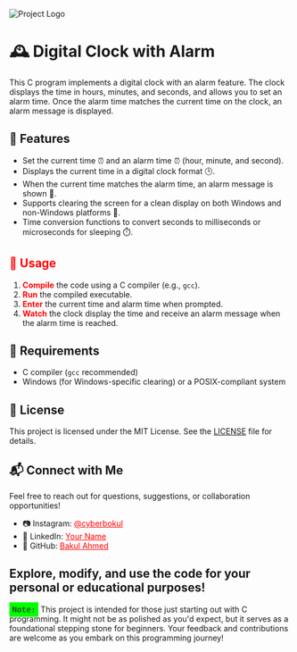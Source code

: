 ![Project Logo](https://u-static.fotor.com/images/text-to-image/result/PRO-4e1a1136c0c44469aa0473040b7128c1.jpg)


# 🕰️ Digital Clock with Alarm

This C program implements a digital clock with an alarm feature. The clock displays the time in hours, minutes, and seconds, and allows you to set an alarm time. Once the alarm time matches the current time on the clock, an alarm message is displayed.

## 🌟 Features

- Set the current time ⏰ and an alarm time ⏰ (hour, minute, and second).
- Displays the current time in a digital clock format 🕒.
- When the current time matches the alarm time, an alarm message is shown 🔔.
- Supports clearing the screen for a clean display on both Windows and non-Windows platforms 🧹.
- Time conversion functions to convert seconds to milliseconds or microseconds for sleeping ⏱️.

## <span style="color:red">🚀 Usage</span>

1. <span style="color:red"><b>Compile</b></span> the code using a C compiler (e.g., <code>gcc</code>).
2. <span style="color:red"><b>Run</b></span> the compiled executable.
3. <span style="color:red"><b>Enter</b></span> the current time and alarm time when prompted.
4. <span style="color:red"><b>Watch</b></span> the clock display the time and receive an alarm message when the alarm time is reached.

## 📜 Requirements

- C compiler (<code>gcc</code> recommended)
- Windows (for Windows-specific clearing) or a POSIX-compliant system

## 📝 License

This project is licensed under the MIT License. See the <a href="LICENSE">LICENSE</a> file for details.

## 📬 Connect with Me

Feel free to reach out for questions, suggestions, or collaboration opportunities!

- 📷 Instagram: <a href="https://instagram.com/cyberbokul" style="color:red">@cyberbokul</a>
- 💼 LinkedIn: <a href="https://www.linkedin.com/in/yourname/" style="color:red">Your Name</a>
- 📁 GitHub: <a href="https://github.com/bakul3014" style="color:red">Bakul Ahmed</a>

Explore, modify, and use the code for your personal or educational purposes!
---
<kbd style="background-color: #00FF00; padding: 5px;">Note:</kbd> This project is intended for those just starting out with C programming. It might not be as polished as you'd expect, but it serves as a foundational stepping stone for beginners. Your feedback and contributions are welcome as you embark on this programming journey!
